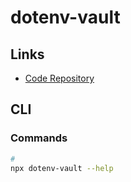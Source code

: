# dotenv-vault

## Links

- [Code Repository](https://github.com/dotenv-org/dotenv-vault)

## CLI

### Commands

```sh
#
npx dotenv-vault --help
```

<!--
npx dotenv-vault push
npx dotenv-vault pull
-->
